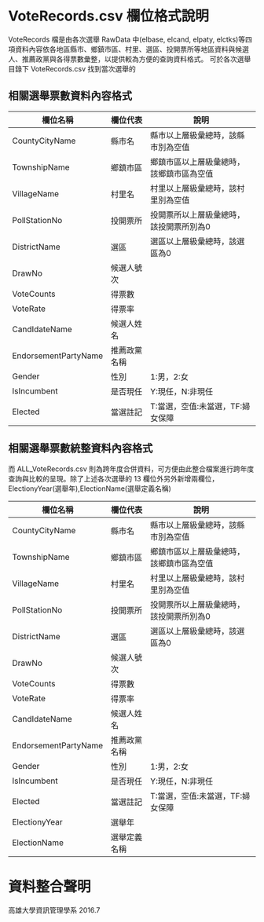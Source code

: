 # VoteRecords.csv 欄位格式說明

VoteRecords 檔是由各次選舉 RawData 中(elbase, elcand, elpaty, elctks)等四項資料內容依各地區縣市、鄉鎮市區、村里、選區、投開票所等地區資料與候選人、推薦政黨與各得票數彙整，以提供較為方便的查詢資料格式。
可於各次選舉目錄下 VoteRecords.csv 找到當次選舉的


## 相關選舉票數資料內容格式 

|欄位名稱               |欄位代表        |說明                                          |
|-----------------------|----------------|----------------------------------------------|
|CountyCityName         |縣市名          |縣市以上層級彙總時，該縣市別為空值            |
|TownshipName           |鄉鎮市區        |鄉鎮市區以上層級彙總時，該鄉鎮市區為空值      |
|VillageName            |村里名          |村里以上層級彙總時，該村里別為空值            |
|PollStationNo          |投開票所        |投開票所以上層級彙總時，該投開票所別為0       |
|DistrictName           |選區            |選區以上層級彙總時，該選區為0                 |
|DrawNo                 |候選人號次      |                                              |
|VoteCounts             |得票數          |                                              |
|VoteRate               |得票率          |                                              |
|CandIdateName          |候選人姓名      |                                              |
|EndorsementPartyName   |推薦政黨名稱    |                                              |
|Gender                 |性別            |1:男，2:女                                    |
|IsIncumbent            |是否現任        |Y:現任，N:非現任                              |
|Elected                |當選註記        |T:當選，空值:未當選，TF:婦女保障              |


## 相關選舉票數統整資料內容格式

而 ALL_VoteRecords.csv 則為跨年度合併資料，可方便由此整合檔案進行跨年度查詢與比較的呈現。除了上述各次選舉的 13 欄位外另外新增兩欄位，ElectionyYear(選舉年),ElectionName(選舉定義名稱)

|欄位名稱               |欄位代表        |說明                                          |
|-----------------------|----------------|----------------------------------------------|
|CountyCityName         |縣市名          |縣市以上層級彙總時，該縣市別為空值            |
|TownshipName           |鄉鎮市區        |鄉鎮市區以上層級彙總時，該鄉鎮市區為空值      |
|VillageName            |村里名          |村里以上層級彙總時，該村里別為空值            |
|PollStationNo          |投開票所        |投開票所以上層級彙總時，該投開票所別為0       |
|DistrictName           |選區            |選區以上層級彙總時，該選區為0                 |
|DrawNo                 |候選人號次      |                                              |
|VoteCounts             |得票數          |                                              |
|VoteRate               |得票率          |                                              |
|CandIdateName          |候選人姓名      |                                              |
|EndorsementPartyName   |推薦政黨名稱    |                                              |
|Gender                 |性別            |1:男，2:女                                    |
|IsIncumbent            |是否現任        |Y:現任，N:非現任                              |
|Elected                |當選註記        |T:當選，空值:未當選，TF:婦女保障              |
|ElectionyYear          |選舉年          |                                              |
|ElectionName           |選舉定義名稱    |                                              |


# 資料整合聲明

高雄大學資訊管理學系
2016.7
